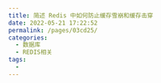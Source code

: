```yaml
---
title: 简述 Redis 中如何防止缓存雪崩和缓存击穿
date: 2022-05-21 17:22:52
permalink: /pages/03cd25/
categories:
  - 数据库
  - REDIS相关
tags:
  - 
---
```

